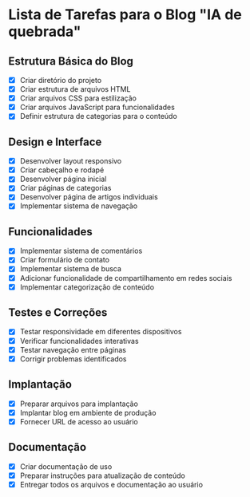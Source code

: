 # Lista de Tarefas para o Blog "IA de quebrada"

## Estrutura Básica do Blog
- [x] Criar diretório do projeto
- [x] Criar estrutura de arquivos HTML
- [x] Criar arquivos CSS para estilização
- [x] Criar arquivos JavaScript para funcionalidades
- [x] Definir estrutura de categorias para o conteúdo

## Design e Interface
- [x] Desenvolver layout responsivo
- [x] Criar cabeçalho e rodapé
- [x] Desenvolver página inicial
- [x] Criar páginas de categorias
- [x] Desenvolver página de artigos individuais
- [x] Implementar sistema de navegação

## Funcionalidades
- [x] Implementar sistema de comentários
- [x] Criar formulário de contato
- [x] Implementar sistema de busca
- [x] Adicionar funcionalidade de compartilhamento em redes sociais
- [x] Implementar categorização de conteúdo

## Testes e Correções
- [x] Testar responsividade em diferentes dispositivos
- [x] Verificar funcionalidades interativas
- [x] Testar navegação entre páginas
- [x] Corrigir problemas identificados

## Implantação
- [x] Preparar arquivos para implantação
- [x] Implantar blog em ambiente de produção
- [x] Fornecer URL de acesso ao usuário

## Documentação
- [x] Criar documentação de uso
- [x] Preparar instruções para atualização de conteúdo
- [x] Entregar todos os arquivos e documentação ao usuário
